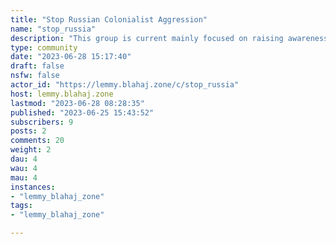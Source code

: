 ```yaml
---
title: "Stop Russian Colonialist Aggression" 
name: "stop_russia"
description: "This group is current mainly focused on raising awareness and calls to action for helping Ukraine in its war against Russia's colonialist aggression. To this end we also encourage as secondary focus:* Sharing Ukrainian Culture* Exposing Russian Compromised Companies/Media/Politicians and Narratives* Exposing the history of Russian Imperialism, under the current regime, under the USSR and under the Tsars.* Raising awareness of other countries suffering from Russia's Colonialist Agression (Chechnya, Syria, Georgia, Belarus, etc).Russian Colonialism- VolyaHub Network https://linktr.ee/volyahubPro Ukraine media, blogs and podcasts:- Kyiv Independent: News, articles: https://kyivindependent.com/- Ukrainian Spaces podcast: https://linktr.ee/ukrainianspaces- Ukraine without hype podcast:https://podcasters.spotify.com/pod/show/ukraine-without-hype- Ukrainians Margo Gontar (https://margogontar.substack.com), - Luliia Mendel (https://iuliiamendel.substack.com),- Maksym Eristavi (https://maksymeristavi.substack.com) (of Ukrainian Spaces fame), - Timothy Snyder (https://snyder.substack.com).Videos- Anna from Ukraine (https://youtube.com/channel/UCiVefOT4TGW3pOqW6AxmlBQ) - daily vlog with war, culture, history - plus Soviet Myths Debunked.Courses- How to be brave like Ukraine (https://howtobe.brave.ua/en-index.php) is a short course on Ukrainian history provided in partnership with the Ukrainian government covering a range of subjects - art, culture, technology; lessons are easy and only take about ten minutes each.Donations- Kyiv Pride donations: https://kyivpride.org/en/kp-donate-en/- Come Back Alive (Ukrainian Army) https://savelife.in.uaShop- https://shop.brave.ua A marketplace operated in partnership with the Ukrainian government; Ukrainians provide products for sale internationally. Products range from clothes (got a fantastic winter coat from them), books, paintings, jigsaws, & honey."
type: community
date: "2023-06-28 15:17:40"
draft: false
nsfw: false
actor_id: "https://lemmy.blahaj.zone/c/stop_russia"
host: lemmy.blahaj.zone
lastmod: "2023-06-28 08:28:35"
published: "2023-06-25 15:43:52"
subscribers: 9
posts: 2
comments: 20
weight: 2
dau: 4
wau: 4
mau: 4
instances:
- "lemmy_blahaj_zone"
tags: 
- "lemmy_blahaj_zone"

---
```


